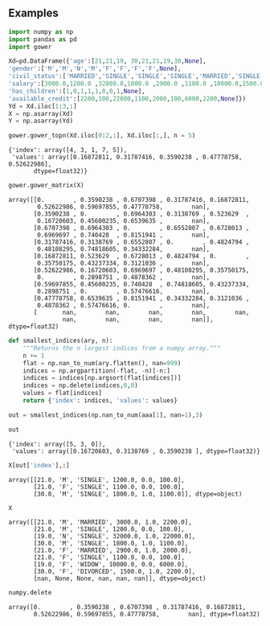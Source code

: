 ## Examples

```python
import numpy as np
import pandas as pd
import gower

Xd=pd.DataFrame({'age':[21,21,19, 30,21,21,19,30,None],
'gender':['M','M','N','M','F','F','F','F',None],
'civil_status':['MARRIED','SINGLE','SINGLE','SINGLE','MARRIED','SINGLE','WIDOW','DIVORCED',None],
'salary':[3000.0,1200.0 ,32000.0,1800.0 ,2900.0 ,1100.0 ,10000.0,1500.0,None],
'has_children':[1,0,1,1,1,0,0,1,None],
'available_credit':[2200,100,22000,1100,2000,100,6000,2200,None]})
Yd = Xd.iloc[1:3,:]
X = np.asarray(Xd)
Y = np.asarray(Yd)

```


```python
gower.gower_topn(Xd.iloc[0:2,:], Xd.iloc[:,], n = 5)
```




    {'index': array([4, 3, 1, 7, 5]),
     'values': array([0.16872811, 0.31787416, 0.3590238 , 0.47778758, 0.52622986],
           dtype=float32)}




```python
gower.gower_matrix(X)
```




    array([[0.        , 0.3590238 , 0.6707398 , 0.31787416, 0.16872811,
            0.52622986, 0.59697855, 0.47778758,        nan],
           [0.3590238 , 0.        , 0.6964303 , 0.3138769 , 0.523629  ,
            0.16720603, 0.45600235, 0.6539635 ,        nan],
           [0.6707398 , 0.6964303 , 0.        , 0.6552807 , 0.6728013 ,
            0.6969697 , 0.740428  , 0.8151941 ,        nan],
           [0.31787416, 0.3138769 , 0.6552807 , 0.        , 0.4824794 ,
            0.48108295, 0.74818605, 0.34332284,        nan],
           [0.16872811, 0.523629  , 0.6728013 , 0.4824794 , 0.        ,
            0.35750175, 0.43237334, 0.3121036 ,        nan],
           [0.52622986, 0.16720603, 0.6969697 , 0.48108295, 0.35750175,
            0.        , 0.2898751 , 0.4878362 ,        nan],
           [0.59697855, 0.45600235, 0.740428  , 0.74818605, 0.43237334,
            0.2898751 , 0.        , 0.57476616,        nan],
           [0.47778758, 0.6539635 , 0.8151941 , 0.34332284, 0.3121036 ,
            0.4878362 , 0.57476616, 0.        ,        nan],
           [       nan,        nan,        nan,        nan,        nan,
                   nan,        nan,        nan,        nan]], dtype=float32)




```python
def smallest_indices(ary, n):
    """Returns the n largest indices from a numpy array."""
    n += 1
    flat = np.nan_to_num(ary.flatten(), nan=999)
    indices = np.argpartition(-flat, -n)[-n:]
    indices = indices[np.argsort(flat[indices])]
    indices = np.delete(indices,0,0)
    values = flat[indices]
    return {'index': indices, 'values': values}
```


```python
out = smallest_indices(np.nan_to_num(aaa[1], nan=1),3)
```


```python
out
```




    {'index': array([5, 3, 0]),
     'values': array([0.16720603, 0.3138769 , 0.3590238 ], dtype=float32)}




```python
X[out['index'],:]
```




    array([[21.0, 'M', 'SINGLE', 1200.0, 0.0, 100.0],
           [21.0, 'F', 'SINGLE', 1100.0, 0.0, 100.0],
           [30.0, 'M', 'SINGLE', 1800.0, 1.0, 1100.0]], dtype=object)




```python
X
```




    array([[21.0, 'M', 'MARRIED', 3000.0, 1.0, 2200.0],
           [21.0, 'M', 'SINGLE', 1200.0, 0.0, 100.0],
           [19.0, 'N', 'SINGLE', 32000.0, 1.0, 22000.0],
           [30.0, 'M', 'SINGLE', 1800.0, 1.0, 1100.0],
           [21.0, 'F', 'MARRIED', 2900.0, 1.0, 2000.0],
           [21.0, 'F', 'SINGLE', 1100.0, 0.0, 100.0],
           [19.0, 'F', 'WIDOW', 10000.0, 0.0, 6000.0],
           [30.0, 'F', 'DIVORCED', 1500.0, 1.0, 2200.0],
           [nan, None, None, nan, nan, nan]], dtype=object)




```python
numpy.delete
```




    array([0.        , 0.3590238 , 0.6707398 , 0.31787416, 0.16872811,
           0.52622986, 0.59697855, 0.47778758,        nan], dtype=float32)




```python

```
